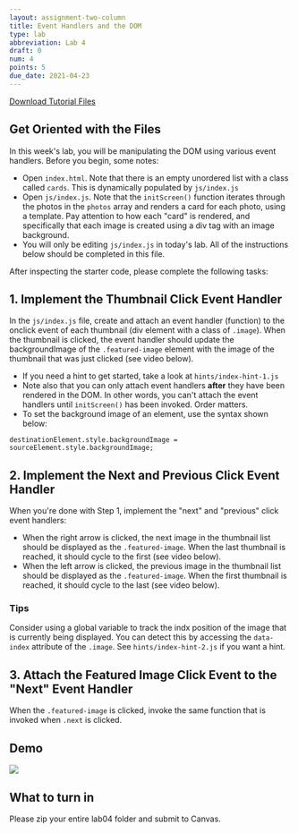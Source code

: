 ```yaml
---
layout: assignment-two-column
title: Event Handlers and the DOM
type: lab
abbreviation: Lab 4
draft: 0
num: 4
points: 5
due_date: 2021-04-23
---
```


<a href="/spring2021/course-files/labs/lab04.zip" class="nu-button">Download Tutorial Files <i class="fas fa-download"></i></a> 

## Get Oriented with the Files
In this week's lab, you will be manipulating the DOM using various event handlers. Before you begin, some notes:
* Open `index.html`. Note that there is an empty unordered list with a class called `cards`. This is dynamically populated by `js/index.js`
* Open `js/index.js`. Note that the `initScreen()` function iterates through the photos in the `photos` array and renders a card for each photo, using a template. Pay attention to how each "card" is rendered, and specifically that each image is created using a div tag with an image background.
* You will only be editing `js/index.js` in today's lab. All of the instructions below should be completed in this file.

After inspecting the starter code, please complete the following tasks:

## 1. Implement the Thumbnail Click Event Handler

In the `js/index.js` file, create and attach an event handler (function) to the onclick event of each thumbnail (div element with a class of `.image`). When the thumbnail is clicked, the event handler should update the backgroundImage of the `.featured-image` element with the image of the thumbnail that was just clicked (see video below). 
  * If you need a hint to get started, take a look at `hints/index-hint-1.js`
  * Note also that you can only attach event handlers **after** they have been rendered in the DOM. In other words, you can't attach the event handlers until `initScreen()` has been invoked. Order matters.
  * To set the background image of an element, use the syntax shown below:

`destinationElement.style.backgroundImage = sourceElement.style.backgroundImage;`

## 2. Implement the Next and Previous Click Event Handler

When you're done with Step 1, implement the "next" and "previous" click event handlers:
* When the right arrow is clicked, the next image in the thumbnail list should be displayed as the `.featured-image`. When the last thumbnail is reached, it should cycle to the first (see video below).
* When the left arrow is clicked, the previous image in the thumbnail list should be displayed as the `.featured-image`. When the first thumbnail is reached, it should cycle to the last (see video below).

### Tips
Consider using a global variable to track the indx position of the image that is currently being displayed. You can detect this by accessing the `data-index` attribute of the `.image`. See `hints/index-hint-2.js` if you want a hint.

## 3. Attach the Featured Image Click Event to the "Next" Event Handler
When the `.featured-image` is clicked, invoke the same function that is invoked when `.next` is clicked.

## Demo
<img src="/spring2021/assets/images/labs/lab04-gallery.gif" />

## What to turn in
Please zip your entire lab04 folder and submit to Canvas.


